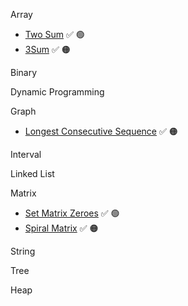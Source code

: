 Array
- [Two Sum](https://leetcode.com/problems/two-sum/) ✅ 🟢
- [3Sum](https://leetcode.com/problems/3sum/) ✅ 🟠
  
Binary

Dynamic Programming

Graph

- [Longest Consecutive Sequence](https://leetcode.com/problems/longest-consecutive-sequence/) ✅ 🟠

Interval

Linked List

Matrix

- [Set Matrix Zeroes](https://leetcode.com/problems/set-matrix-zeroes/) ✅ 🟢
- [Spiral Matrix](https://leetcode.com/problems/spiral-matrix/) ✅ 🟠

String

Tree

Heap